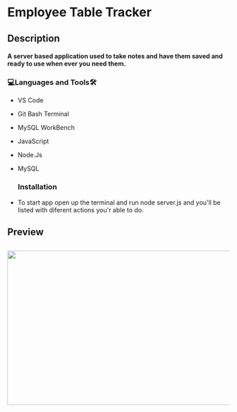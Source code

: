 # Employee Table Tracker

<h2>Description<br><h4>A server based application used to take notes and have them saved and ready to use when ever you need them.
  
<h3 align="left">💻Languages and Tools🛠️</h3>

- VS Code
- Git Bash Terminal
- MySQL WorkBench
- JavaScript
- Node.Js
- MySQL

  <h3 align="left">Installation</h3>
- To start app open up the terminal and run node server.js and you'll be listed with diferent actions you'r able to do.

<h2>Preview<h2>
  
<img src="https://raw.githubusercontent.com/Noah0217/employee-tracker-12/main/assets/week%2012%20challenge%20.png" width="625" height="350"/>
